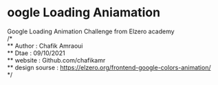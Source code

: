 # oogle Loading Aniamation
Google Loading Animation Challenge from Elzero academy <br>
/*<br>
**  Author        : Chafik Amraoui<br>
**  Dtae          : 09/10/2021<br>
**  website       : Github.com/chafikamr<br>
**  design sourse : https://elzero.org/frontend-google-colors-animation/<br>
*/<br>

